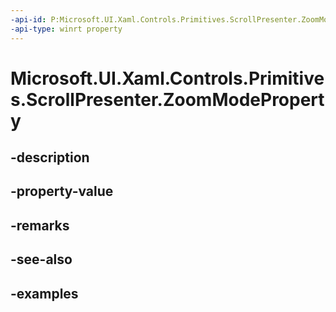 ```yaml
---
-api-id: P:Microsoft.UI.Xaml.Controls.Primitives.ScrollPresenter.ZoomModeProperty
-api-type: winrt property
---
```


# Microsoft.UI.Xaml.Controls.Primitives.ScrollPresenter.ZoomModeProperty

<!--
public static Windows.UI.Xaml.DependencyProperty ZoomModeProperty { get; }
-->


## -description

## -property-value

## -remarks

## -see-also

## -examples


